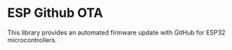 # ESP Github OTA

This library provides an automated firmware update with GitHub for ESP32 microcontrollers. 

